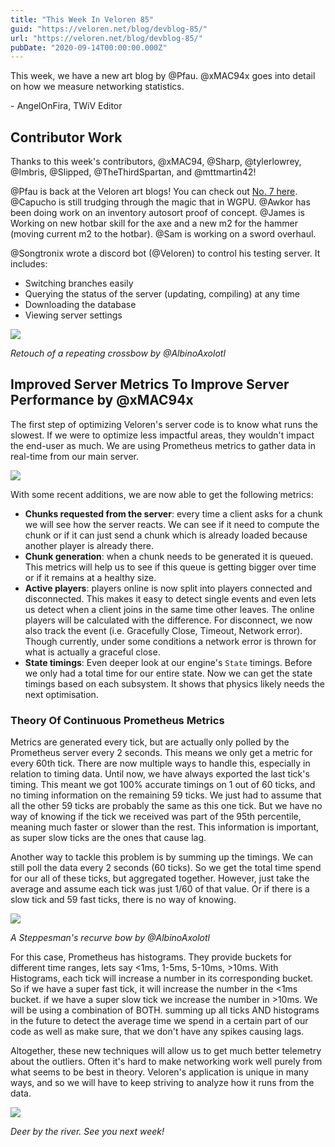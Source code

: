 ```yaml
---
title: "This Week In Veloren 85"
guid: "https://veloren.net/blog/devblog-85/"
url: "https://veloren.net/blog/devblog-85/"
pubDate: "2020-09-14T00:00:00.000Z"
---
```


This week, we have a new art blog by @Pfau. @xMAC94x goes into detail on how we measure networking statistics.

\- AngelOnFira, TWiV Editor

## Contributor Work

Thanks to this week's contributors, @xMAC94, @Sharp, @tylerlowrey, @Imbris, @Slipped, @TheThirdSpartan, and @mttmartin42!

@Pfau is back at the Veloren art blogs! You can check out [No. 7 here](https://www.patreon.com/posts/art-blog-no-7-41635011). @Capucho is still trudging through the magic that in WGPU. @Awkor has been doing work on an inventory autosort proof of concept. @James is Working on new hotbar skill for the axe and a new m2 for the hammer (moving current m2 to the hotbar). @Sam is working on a sword overhaul.

@Songtronix wrote a discord bot (@Veloren) to control his testing server. It includes:

- Switching branches easily
- Querying the status of the server (updating, compiling) at any time
- Downloading the database
- Viewing server settings

![](https://s3.eu-central-2.wasabisys.com/veloren-blog/cdn/597826574095613962/755116616202715221/snap2020-09-14-13-22-27.png)

_Retouch of a repeating crossbow by @AlbinoAxolotl_

## Improved Server Metrics To Improve Server Performance by @xMAC94x

The first step of optimizing Veloren's server code is to know what runs the slowest. If we were to optimize less impactful areas, they wouldn't impact the end-user as much. We are using Prometheus metrics to gather data in real-time from our main server.

![](https://s3.eu-central-2.wasabisys.com/veloren-blog/cdn/540224034412036099/756066293911912516/unknown.png)

With some recent additions, we are now able to get the following metrics:

- **Chunks requested from the server**: every time a client asks for a chunk we will see how the server reacts. We can see if it need to compute the chunk or if it can just send a chunk which is already loaded because another player is already there.
- **Chunk generation**: when a chunk needs to be generated it is queued. This metrics will help us to see if this queue is getting bigger over time or if it remains at a healthy size.
- **Active players**: players online is now split into players connected and disconnected. This makes it easy to detect single events and even lets us detect when a client joins in the same time other leaves. The online players will be calculated with the difference. For disconnect, we now also track the event (i.e. Gracefully Close, Timeout, Network error). Though currently, under some conditions a network error is thrown for what is actually a graceful close.
- **State timings**: Even deeper look at our engine's `State` timings. Before we only had a total time for our entire state. Now we can get the state timings based on each subsystem. It shows that physics likely needs the next optimisation.

### Theory Of Continuous Prometheus Metrics

Metrics are generated every tick, but are actually only polled by the Prometheus server every 2 seconds. This means we only get a metric for every 60th tick. There are now multiple ways to handle this, especially in relation to timing data. Until now, we have always exported the last tick's timing. This meant we got 100% accurate timings on 1 out of 60 ticks, and no timing information on the remaining 59 ticks. We just had to assume that all the other 59 ticks are probably the same as this one tick. But we have no way of knowing if the tick we received was part of the 95th percentile, meaning much faster or slower than the rest. This information is important, as super slow ticks are the ones that cause lag.

Another way to tackle this problem is by summing up the timings. We can still poll the data every 2 seconds (60 ticks). So we get the total time spend for our all of these ticks, but aggregated together. However, just take the average and assume each tick was just 1/60 of that value. Or if there is a slow tick and 59 fast ticks, there is no way of knowing.

![](https://s3.eu-central-2.wasabisys.com/veloren-blog/cdn/597826574095613962/755118258906202213/snap2020-07-02-13-55-55.png)

_A Steppesman's recurve bow by @AlbinoAxolotl_

For this case, Prometheus has histograms. They provide buckets for different time ranges, lets say <1ms, 1-5ms, 5-10ms, >10ms. With Histograms, each tick will increase a number in its corresponding bucket. So if we have a super fast tick, it will increase the number in the <1ms bucket. if we have a super slow tick we increase the number in >10ms. We will be using a combination of BOTH. summing up all ticks AND histograms in the future to detect the average time we spend in a certain part of our code as well as make sure, that we don't have any spikes causing lags.

Altogether, these new techniques will allow us to get much better telemetry about the outliers. Often it's hard to make networking work well purely from what seems to be best in theory. Veloren's application is unique in many ways, and so we will have to keep striving to analyze how it runs from the data.

![](https://s3.eu-central-2.wasabisys.com/veloren-blog/cdn/634860358623821835/756333024576012409/screenshot_1600394223144.png)

_Deer by the river. See you next week!_
